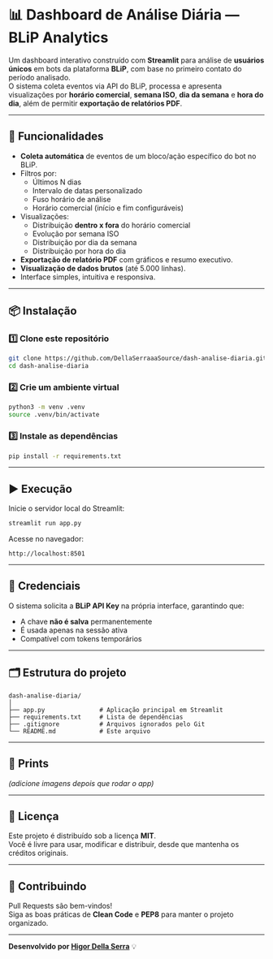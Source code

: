 # 📊 Dashboard de Análise Diária — BLiP Analytics

Um dashboard interativo construído com **Streamlit** para análise de **usuários únicos** em bots da plataforma **BLiP**, com base no primeiro contato do período analisado.  
O sistema coleta eventos via API do BLiP, processa e apresenta visualizações por **horário comercial**, **semana ISO**, **dia da semana** e **hora do dia**, além de permitir **exportação de relatórios PDF**.

---

## 🚀 Funcionalidades
- **Coleta automática** de eventos de um bloco/ação específico do bot no BLiP.
- Filtros por:
  - Últimos N dias
  - Intervalo de datas personalizado
  - Fuso horário de análise
  - Horário comercial (início e fim configuráveis)
- Visualizações:
  - Distribuição **dentro x fora** do horário comercial
  - Evolução por semana ISO
  - Distribuição por dia da semana
  - Distribuição por hora do dia
- **Exportação de relatório PDF** com gráficos e resumo executivo.
- **Visualização de dados brutos** (até 5.000 linhas).
- Interface simples, intuitiva e responsiva.

---

## 📦 Instalação

### 1️⃣ Clone este repositório
```bash
git clone https://github.com/DellaSerraaaSource/dash-analise-diaria.git
cd dash-analise-diaria
```

### 2️⃣ Crie um ambiente virtual
```bash
python3 -m venv .venv
source .venv/bin/activate
```

### 3️⃣ Instale as dependências
```bash
pip install -r requirements.txt
```

---

## ▶️ Execução
Inicie o servidor local do Streamlit:
```bash
streamlit run app.py
```
Acesse no navegador:  
```
http://localhost:8501
```

---

## 🔑 Credenciais
O sistema solicita a **BLiP API Key** na própria interface, garantindo que:
- A chave **não é salva** permanentemente
- É usada apenas na sessão ativa
- Compatível com tokens temporários

---

## 🗂 Estrutura do projeto
```
dash-analise-diaria/
│
├── app.py               # Aplicação principal em Streamlit
├── requirements.txt     # Lista de dependências
├── .gitignore           # Arquivos ignorados pelo Git
└── README.md            # Este arquivo
```

---

## 📸 Prints
*(adicione imagens depois que rodar o app)*

---

## 📜 Licença
Este projeto é distribuído sob a licença **MIT**.  
Você é livre para usar, modificar e distribuir, desde que mantenha os créditos originais.

---

## 🤝 Contribuindo
Pull Requests são bem-vindos!  
Siga as boas práticas de **Clean Code** e **PEP8** para manter o projeto organizado.

---

**Desenvolvido por [Higor Della Serra](https://github.com/DellaSerraaaSource)** 💡
